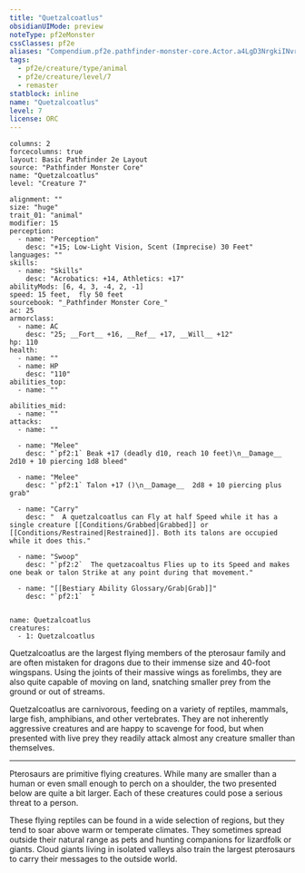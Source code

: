 ```yaml
---
title: "Quetzalcoatlus"
obsidianUIMode: preview
noteType: pf2eMonster
cssClasses: pf2e
aliases: "Compendium.pf2e.pathfinder-monster-core.Actor.a4LgD3NrgkiINvru" 
tags:
  - pf2e/creature/type/animal
  - pf2e/creature/level/7
  - remaster
statblock: inline
name: "Quetzalcoatlus"
level: 7
license: ORC
---
```


```statblock
columns: 2
forcecolumns: true
layout: Basic Pathfinder 2e Layout
source: "Pathfinder Monster Core"
name: "Quetzalcoatlus"
level: "Creature 7"

alignment: ""
size: "huge"
trait_01: "animal"
modifier: 15
perception:
  - name: "Perception"
    desc: "+15; Low-Light Vision, Scent (Imprecise) 30 Feet"
languages: ""
skills:
  - name: "Skills"
    desc: "Acrobatics: +14, Athletics: +17"
abilityMods: [6, 4, 3, -4, 2, -1]
speed: 15 feet,  fly 50 feet
sourcebook: "_Pathfinder Monster Core_"
ac: 25
armorclass:
  - name: AC
    desc: "25; __Fort__ +16, __Ref__ +17, __Will__ +12"
hp: 110
health:
  - name: ""
  - name: HP
    desc: "110"
abilities_top:
  - name: ""

abilities_mid:
  - name: ""
attacks:
  - name: ""

  - name: "Melee"
    desc: "`pf2:1` Beak +17 (deadly d10, reach 10 feet)\n__Damage__  2d10 + 10 piercing 1d8 bleed"

  - name: "Melee"
    desc: "`pf2:1` Talon +17 ()\n__Damage__  2d8 + 10 piercing plus grab"

  - name: "Carry"
    desc: "  A quetzalcoatlus can Fly at half Speed while it has a single creature [[Conditions/Grabbed|Grabbed]] or [[Conditions/Restrained|Restrained]]. Both its talons are occupied while it does this."

  - name: "Swoop"
    desc: "`pf2:2`  The quetzacoaltus Flies up to its Speed and makes one beak or talon Strike at any point during that movement."

  - name: "[[Bestiary Ability Glossary/Grab|Grab]]"
    desc: "`pf2:1`  "
 
```

```encounter-table
name: Quetzalcoatlus
creatures:
  - 1: Quetzalcoatlus
```



Quetzalcoatlus are the largest flying members of the pterosaur family and are often mistaken for dragons due to their immense size and 40-foot wingspans. Using the joints of their massive wings as forelimbs, they are also quite capable of moving on land, snatching smaller prey from the ground or out of streams.

Quetzalcoatlus are carnivorous, feeding on a variety of reptiles, mammals, large fish, amphibians, and other vertebrates. They are not inherently aggressive creatures and are happy to scavenge for food, but when presented with live prey they readily attack almost any creature smaller than themselves.

* * *

Pterosaurs are primitive flying creatures. While many are smaller than a human or even small enough to perch on a shoulder, the two presented below are quite a bit larger. Each of these creatures could pose a serious threat to a person.

These flying reptiles can be found in a wide selection of regions, but they tend to soar above warm or temperate climates. They sometimes spread outside their natural range as pets and hunting companions for lizardfolk or giants. Cloud giants living in isolated valleys also train the largest pterosaurs to carry their messages to the outside world.
